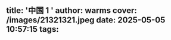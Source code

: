title: '中国 1 '
author: warms
cover: /images/21321321.jpeg
date: 2025-05-05 10:57:15
tags:
---
[](https://)
